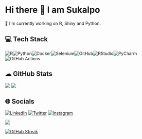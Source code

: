 # Hi there 👋 I am Sukalpo

🌱 I'm currently working on R, Shiny and Python.

## 💻 Tech Stack
![R](https://img.shields.io/badge/r-%23276DC3.svg?style=for-the-badge&logo=r&logoColor=white)![Python](https://img.shields.io/badge/python-3670A0?style=for-the-badge&logo=python&logoColor=ffdd54)![Docker](https://img.shields.io/badge/docker-%230db7ed.svg?style=for-the-badge&logo=docker&logoColor=white)![Selenium](https://img.shields.io/badge/-selenium-%43B02A?style=for-the-badge&logo=selenium&logoColor=white)![GitHub](https://img.shields.io/badge/github-%23121011.svg?style=for-the-badge&logo=github&logoColor=white)![RStudio](https://img.shields.io/badge/RStudio-4285F4?style=for-the-badge&logo=rstudio&logoColor=white)![PyCharm](https://img.shields.io/badge/pycharm-143?style=for-the-badge&logo=pycharm&logoColor=black&color=black&labelColor=green)![GitHub Actions](https://img.shields.io/badge/github%20actions-%232671E5.svg?style=for-the-badge&logo=githubactions&logoColor=white)

## ☁ GitHub Stats

![](https://github-readme-stats.vercel.app/api?username=ahasoplakus&show_icons=true&theme=radical)   ![](https://github-readme-streak-stats.herokuapp.com/?user=ahasoplakus&theme=dracula&hide_border=false)

## 🌐 Socials
[![LinkedIn](https://img.shields.io/badge/LinkedIn-%230077B5.svg?logo=linkedin&logoColor=white)](https://www.linkedin.com/in/sukalpo-saha-186329b1) [![Twitter](https://img.shields.io/badge/Twitter-%231DA1F2.svg?logo=Twitter&logoColor=white)](https://twitter.com/saha_sukalpo) [![Instagram](https://img.shields.io/badge/Instagram-%23E4405F.svg?logo=Instagram&logoColor=white)](https://instagram.com/anti_coke_ganpati) 

[![](https://visitcount.itsvg.in/api?id=ahasoplakus&icon=0&color=1)](https://visitcount.itsvg.in)

[![GitHub Streak](https://streak-stats.demolab.com/?user=ahasoplakus&theme=github-dark)](https://git.io/streak-stats)
